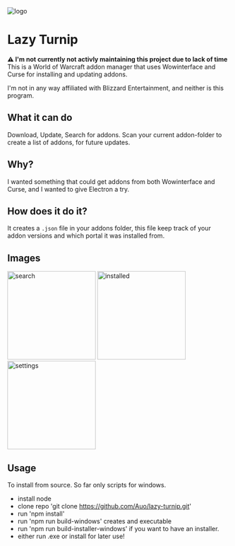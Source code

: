 <img src="https://auo.github.io/images/lazy-turnip/logo.png" alt="logo"/>

# Lazy Turnip
**⚠ I'm not currently not activly maintaining this project due to lack of time**
This is a World of Warcraft addon manager that uses Wowinterface and Curse for installing and updating addons.

I'm not in any way affiliated with Blizzard Entertainment, and neither is this program.

## What it can do
Download, Update, Search for addons.
Scan your current addon-folder to create a list of addons, for future updates.


## Why?
I wanted something that could get addons from both Wowinterface and Curse, and I wanted to give Electron a try.


## How does it do it?
It creates a `.json` file in your addons folder, this file keep track of your addon versions and which portal it was installed from.

## Images
<img src="https://auo.github.io/images/lazy-turnip/search.png" alt="search" style="width: 200px;"/>
<img src="https://auo.github.io/images/lazy-turnip/installed.png" alt="installed" style="width: 200px;"/>
<img src="https://auo.github.io/images/lazy-turnip/settings.png" alt="settings" style="width: 200px;"/>




## Usage
To install from source.
So far only scripts for windows.

* install node
* clone repo 'git clone https://github.com/Auo/lazy-turnip.git'
* run 'npm install'
* run 'npm run build-windows' creates and executable
* run 'npm run build-installer-windows' if you want to have an installer.
* either run .exe or install for later use!

